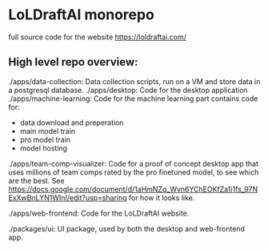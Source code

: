 # LoLDraftAI monorepo

full source code for the website https://loldraftai.com/

## High level repo overview:

./apps/data-collection:
Data collection scripts, run on a VM and store data in a postgresql database.
./apps/desktop:
Code for the desktop application
./apps/machine-learning:
Code for the machine learning part contains code for:

- data download and preperation
- main model train
- pro model train
- model hosting

./apps/team-comp-visualizer:
Code for a proof of concept desktop app that uses millions of team comps rated by the pro finetuned model, to see which are the best.
See https://docs.google.com/document/d/1aHmNZq_Wvn6YChEOKfZa1i1fs_97NExXwBnLYN1WInI/edit?usp=sharing for how it looks like.

./apps/web-frontend:
Code for the LoLDraftAI website.

./packages/ui:
UI package, used by both the desktop and web-frontend app.
